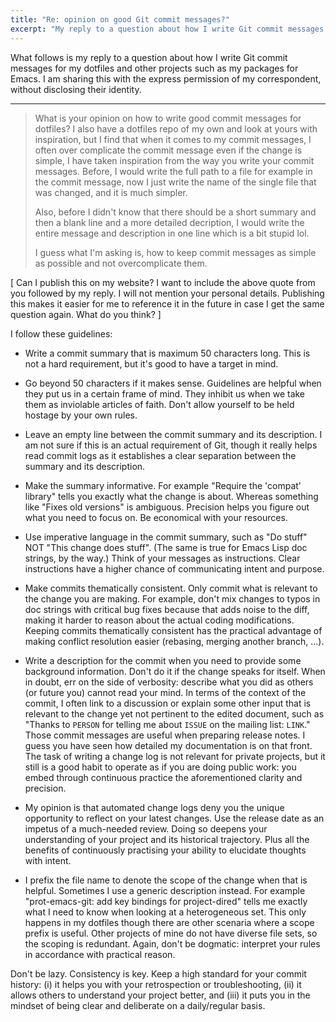 ```yaml
---
title: "Re: opinion on good Git commit messages?"
excerpt: "My reply to a question about how I write Git commit messages for my dotfiles, Emacs projects, and others."
---
```


What follows is my reply to a question about how I write Git commit
messages for my dotfiles and other projects such as my packages for
Emacs.  I am sharing this with the express permission of my
correspondent, without disclosing their identity.

* * *

> What is your opinion on how to write good commit messages for
> dotfiles? I also have a dotfiles repo of my own and look at yours
> with inspiration, but I find that when it comes to my commit
> messages, I often over complicate the commit message even if the
> change is simple, I have taken inspiration from the way you write
> your commit messages.  Before, I would write the full path to a file
> for example in the commit message, now I just write the name of the
> single file that was changed, and it is much simpler.
>
> Also, before I didn't know that there should be a short summary and
> then a blank line and a more detailed decription, I would write the
> entire message and description in one line which is a bit stupid
> lol.
>
> I guess what I'm asking is, how to keep commit messages as simple as
> possible and not overcomplicate them.

[ Can I publish this on my website?  I want to include the above quote
  from you followed by my reply.  I will not mention your personal
  details.  Publishing this makes it easier for me to reference it in
  the future in case I get the same question again.  What do you
  think? ]

I follow these guidelines:

* Write a commit summary that is maximum 50 characters long.  This is
  not a hard requirement, but it's good to have a target in mind.

* Go beyond 50 characters if it makes sense.  Guidelines are helpful
  when they put us in a certain frame of mind.  They inhibit us when
  we take them as inviolable articles of faith.  Don't allow yourself
  to be held hostage by your own rules.

* Leave an empty line between the commit summary and its description.
  I am not sure if this is an actual requirement of Git, though it
  really helps read commit logs as it establishes a clear separation
  between the summary and its description.

* Make the summary informative.  For example "Require the 'compat'
  library" tells you exactly what the change is about.  Whereas
  something like "Fixes old versions" is ambiguous.  Precision helps
  you figure out what you need to focus on.  Be economical with your
  resources.

* Use imperative language in the commit summary, such as "Do stuff"
  NOT "This change does stuff".  (The same is true for Emacs Lisp doc
  strings, by the way.)  Think of your messages as instructions.
  Clear instructions have a higher chance of communicating intent and
  purpose.

* Make commits thematically consistent.  Only commit what is relevant
  to the change you are making.  For example, don't mix changes to
  typos in doc strings with critical bug fixes because that adds noise
  to the diff, making it harder to reason about the actual coding
  modifications.  Keeping commits thematically consistent has the
  practical advantage of making conflict resolution easier (rebasing,
  merging another branch, ...).

* Write a description for the commit when you need to provide some
  background information.  Don't do it if the change speaks for
  itself.  When in doubt, err on the side of verbosity: describe what
  you did as others (or future you) cannot read your mind.  In terms
  of the context of the commit, I often link to a discussion or
  explain some other input that is relevant to the change yet not
  pertinent to the edited document, such as "Thanks to `PERSON` for
  telling me about `ISSUE` on the mailing list: `LINK`."  Those commit
  messages are useful when preparing release notes.  I guess you have
  seen how detailed my documentation is on that front.  The task of
  writing a change log is not relevant for private projects, but it
  still is a good habit to operate as if you are doing public work:
  you embed through continuous practice the aforementioned clarity and
  precision.

* My opinion is that automated change logs deny you the unique
  opportunity to reflect on your latest changes.  Use the release date
  as an impetus of a much-needed review.  Doing so deepens your
  understanding of your project and its historical trajectory.  Plus
  all the benefits of continuously practising your ability to
  elucidate thoughts with intent.

* I prefix the file name to denote the scope of the change when that
  is helpful.  Sometimes I use a generic description instead.  For
  example "prot-emacs-git: add key bindings for project-dired" tells
  me exactly what I need to know when looking at a heterogeneous set.
  This only happens in my dotfiles though there are other scenaria
  where a scope prefix is useful.  Other projects of mine do not have
  diverse file sets, so the scoping is redundant.  Again, don't be
  dogmatic: interpret your rules in accordance with practical reason.

Don't be lazy.  Consistency is key.  Keep a high standard for your
commit history: (i) it helps you with your retrospection or
troubleshooting, (ii) it allows others to understand your project
better, and (iii) it puts you in the mindset of being clear and
deliberate on a daily/regular basis.
